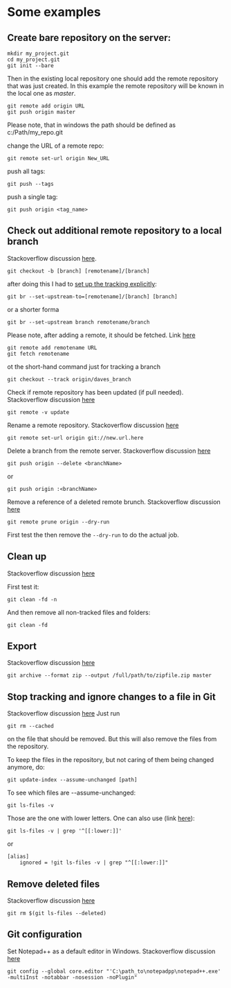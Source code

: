 # Some examples
 
## Create bare repository on the server:

```
mkdir my_project.git
cd my_project.git
git init --bare
```
 
Then in the existing local repository one should add the remote repository that was 
just created. In this example the remote repository will be known in the local one as _master_.
```
git remote add origin URL
git push origin master
 ```
Please note, that in windows the path should be defined as c:/Path/my_repo.git
 
change the URL of a remote repo:
```
git remote set-url origin New_URL
```
 
push all tags:
```
git push --tags
```
 
push a single tag:
```
git push origin <tag_name>
```

## Check out additional remote repository to a local branch
Stackoverflow discussion [here](http://stackoverflow.com/questions/9537392/git-fetch-remote-branch).

```
git checkout -b [branch] [remotename]/[branch]
```
after doing this I had to [set up the tracking explicitly](http://stackoverflow.com/questions/520650/make-an-existing-git-branch-track-a-remote-branch):
```
git br --set-upstream-to=[remotename]/[branch] [branch]
```
or a shorter forma
```
git br --set-upstream branch remotename/branch
```
Please note, after adding a remote, it should be fetched. Link [here](http://stackoverflow.com/questions/14717957/why-does-git-not-recognize-origin-master-as-a-valid-object-name)
```
git remote add remotename URL
git fetch remotename
 ```

ot the short-hand command just for tracking a branch
```
git checkout --track origin/daves_branch
```
Check if remote repository has been updated (if pull needed). Stackoverflow discussion [here](http://stackoverflow.com/questions/3258243/git-check-if-pull-needed)
```
git remote -v update
```
Rename a remote repository. Stackoverflow discussion [here](http://stackoverflow.com/questions/2432764/change-the-uri-url-for-a-remote-git-repository)
```
git remote set-url origin git://new.url.here
```

Delete a branch from the remote server. Stackoverflow discussion [here](http://stackoverflow.com/questions/2003505/delete-a-git-branch-both-locally-and-remotely)
```
git push origin --delete <branchName>
```
or
```
git push origin :<branchName>
```
Remove a reference of a deleted remote brunch. Stackoverflow discussion [here](http://stackoverflow.com/questions/6930147/git-pull-displays-fatal-couldnt-find-remote-ref-refs-heads-xxxx-and-hangs-up)
```
git remote prune origin --dry-run
```
First test the then remove the `--dry-run` to do the actual job.

## Clean up

Stackoverflow discussion [here](http://stackoverflow.com/questions/61212/remove-local-untracked-files-from-my-current-git-branch)

First test it:
```
git clean -fd -n
```
And then remove all non-tracked files and folders:
```
git clean -fd
```

## Export

Stackoverflow discussion [here](http://stackoverflow.com/questions/160608/do-a-git-export-like-svn-export)
```
git archive --format zip --output /full/path/to/zipfile.zip master
```

## Stop tracking and ignore changes to a file in Git
Stackoverflow discussion [here](http://stackoverflow.com/questions/936249/stop-tracking-and-ignore-changes-to-a-file-in-git)
Just run
```
git rm --cached
```
on the file that should be removed. But this will also remove the files from the repository.

To keep the files in the repository, but not caring of them being changed anymore, do:
```
git update-index --assume-unchanged [path]
```

To see which files are --assume-unchanged:
```
git ls-files -v
```
Those are the one with lower letters.
One can also use (link [here](http://stackoverflow.com/questions/2363197/can-i-get-a-list-of-files-marked-assume-unchanged)):
```
git ls-files -v | grep '^[[:lower:]]'
```
or
```
[alias]
    ignored = !git ls-files -v | grep "^[[:lower:]]"
```


## Remove deleted files
Stackoverflow discussion [here](http://stackoverflow.com/questions/492558/removing-multiple-files-from-a-git-repo-that-have-already-been-deleted-from-disk)
```
git rm $(git ls-files --deleted) 
```

## Git configuration
Set Notepad++ as a default editor in Windows. Stackoverflow discussion [here](http://stackoverflow.com/questions/1634161/how-do-i-use-notepad-or-other-with-msysgit/2486342#2486342)
```
git config --global core.editor "'C:\path_to\notepadpp\notepad++.exe' -multiInst -notabbar -nosession -noPlugin"
```